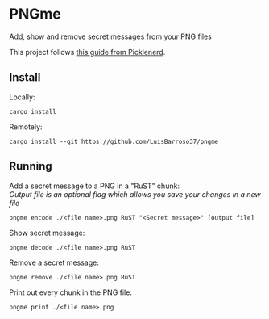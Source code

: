 # PNGme

Add, show and remove secret messages from your PNG files

This project follows [this guide from Picklenerd](https://jrdngr.github.io/pngme_book/).

## Install

Locally:

    cargo install

Remotely:

    cargo install --git https://github.com/LuisBarroso37/pngme

## Running

Add a secret message to a PNG in a "RuST" chunk:\
_Output file is an optional flag which allows you save your changes in a new file_

    pngme encode ./<file name>.png RuST "<Secret message>" [output file]

Show secret message:

    pngme decode ./<file name>.png RuST

Remove a secret message:

    pngme remove ./<file name>.png RuST

Print out every chunk in the PNG file:

    pngme print ./<file name>.png
